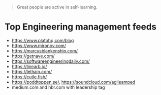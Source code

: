 > Great people are active in self-learning.

# Top Engineering management feeds
- https://www.platohq.com/blog
- https://www.mironov.com/
- https://marcusblankenship.com/
- https://getnave.com/
- https://softwareengineeringdaily.com/
- https://linearb.io/
- https://lethain.com/
- https://cutle.fish/
- https://poddtoppen.se/, https://soundcloud.com/agileamped
- medium.com and hbr.com with leadership tag
